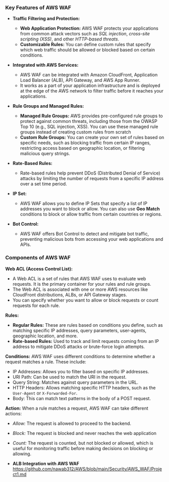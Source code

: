### Key Features of AWS WAF ###
- **Traffic Filtering and Protection:**
  - **Web Application Protection:** AWS WAF protects your applications from common attack vectors such as *SQL injection*, *cross-site scripting (XSS)*, and other *HTTP-based threats*.
  - **Customizable Rules:** You can define custom rules that specify which web traffic should be allowed or blocked based on certain conditions.

- **Integrated with AWS Services:**
  - AWS WAF can be integrated with Amazon CloudFront, Application Load Balancer (ALB), API Gateway, and AWS App Runner.  
  - It works as a part of your application infrastructure and is deployed at the edge of the AWS network to filter traffic before it reaches your applications.

- **Rule Groups and Managed Rules:**
  - **Managed Rule Groups:** AWS provides pre-configured rule groups to protect against common threats, including those from the OWASP Top 10 (e.g., SQL injection, XSS). You can use these managed rule groups instead of creating custom rules from scratch
  - **Custom Rule Groups:** You can create your own set of rules based on specific needs, such as blocking traffic from certain IP ranges, restricting access based on geographic location, or filtering malicious query strings.

- **Rate-Based Rules:**
  - Rate-based rules help prevent DDoS (Distributed Denial of Service) attacks by limiting the number of requests from a specific IP address over a set time period.

- **IP Set:**
  - AWS WAF allows you to define IP Sets that specify a list of IP addresses you want to block or allow. You can also use **Geo Match** conditions to block or allow traffic from certain countries or regions.
 
- **Bot Control:**
  - AWS WAF offers Bot Control to detect and mitigate bot traffic, preventing malicious bots from accessing your web applications and APIs.
 
### Components of AWS WAF ###
**Web ACL (Access Control List):**
- A Web ACL is a set of rules that AWS WAF uses to evaluate web requests. It is the primary container for your rules and rule groups.
- The Web ACL is associated with one or more AWS resources like CloudFront distributions, ALBs, or API Gateway stages.
- You can specify whether you want to allow or block requests or count requests for each rule.

**Rules:**
- **Regular Rules:** These are rules based on conditions you define, such as matching specific IP addresses, query parameters, user-agents, geographic location, and more.
- **Rate-based Rules:** Used to track and limit requests coming from an IP address to mitigate DDoS attacks or brute-force login attempts.

**Conditions:** AWS WAF uses different conditions to determine whether a request matches a rule. These include:
- IP Addresses: Allows you to filter based on specific IP addresses.
- URI Path: Can be used to match the URI in the request.
- Query String: Matches against query parameters in the URL.
- HTTP Headers: Allows matching specific HTTP headers, such as the `User-Agent` or `X-Forwarded-For`.
- Body: This can match text patterns in the body of a POST request.


**Action:** When a rule matches a request, AWS WAF can take different actions:
- *Allow:* The request is allowed to proceed to the backend.
- *Block:* The request is blocked and never reaches the web application
- *Count:* The request is counted, but not blocked or allowed, which is useful for monitoring traffic before making decisions on blocking or allowing.

- **ALB Integration with AWS WAF** https://github.com/nawab312/AWS/blob/main/Security/AWS_WAF/Project1.md
